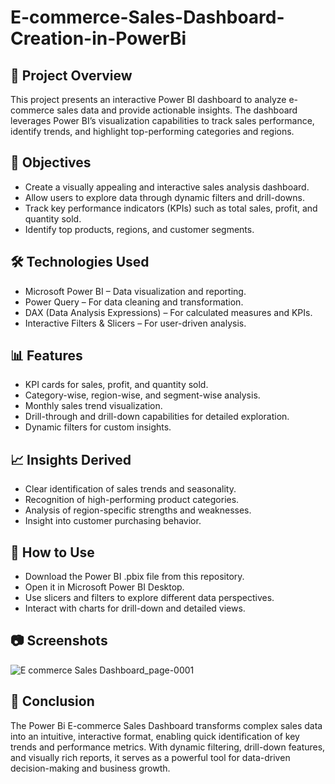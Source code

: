 # E-commerce-Sales-Dashboard-Creation-in-PowerBi
## 📌 Project Overview
This project presents an interactive Power BI dashboard to analyze e-commerce sales data and provide actionable insights. The dashboard leverages Power BI’s visualization capabilities to track sales performance, identify trends, and highlight top-performing categories and regions.

## 🎯 Objectives
- Create a visually appealing and interactive sales analysis dashboard.
- Allow users to explore data through dynamic filters and drill-downs.
- Track key performance indicators (KPIs) such as total sales, profit, and quantity sold.
- Identify top products, regions, and customer segments.

## 🛠️ Technologies Used
- Microsoft Power BI – Data visualization and reporting.
- Power Query – For data cleaning and transformation.
- DAX (Data Analysis Expressions) – For calculated measures and KPIs.
- Interactive Filters & Slicers – For user-driven analysis.

## 📊 Features
- KPI cards for sales, profit, and quantity sold.
- Category-wise, region-wise, and segment-wise analysis.
- Monthly sales trend visualization.
- Drill-through and drill-down capabilities for detailed exploration.
- Dynamic filters for custom insights.

## 📈 Insights Derived
- Clear identification of sales trends and seasonality.
- Recognition of high-performing product categories.
- Analysis of region-specific strengths and weaknesses.
- Insight into customer purchasing behavior.
  
## 🚀 How to Use
- Download the Power BI .pbix file from this repository.
- Open it in Microsoft Power BI Desktop.
- Use slicers and filters to explore different data perspectives.
- Interact with charts for drill-down and detailed views.

## 📷 Screenshots
![E commerce Sales Dashboard_page-0001](https://github.com/user-attachments/assets/b8741ef9-5d52-4fb7-a579-a79924335cd9)

## 📝 Conclusion
The Power Bi E-commerce Sales Dashboard transforms complex sales data into an intuitive, interactive format, enabling quick identification of key trends and performance metrics. 
With dynamic filtering, drill-down features, and visually rich reports, it serves as a powerful tool for data-driven decision-making and business growth.
